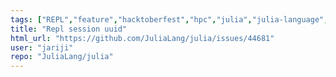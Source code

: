 ```yaml
---
tags: ["REPL","feature","hacktoberfest","hpc","julia","julia-language","julialang","machine-learning","numerical","programming-language","science","scientific"]
title: "Repl session uuid"
html_url: "https://github.com/JuliaLang/julia/issues/44681"
user: "jariji"
repo: "JuliaLang/julia"
---
```


